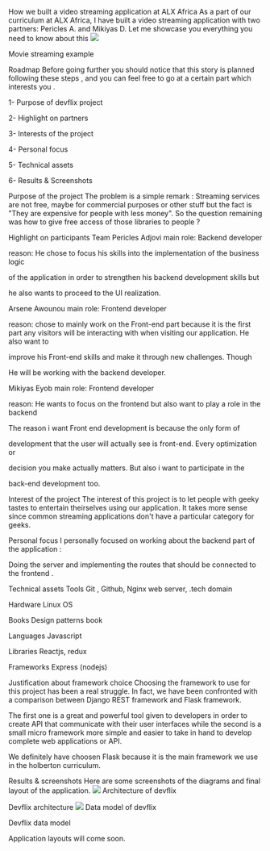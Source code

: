 How we built a video streaming application at ALX Africa
As a part of our curriculum at ALX Africa, I have built a video streaming application with two partners: Pericles A. and Mikiyas D. Let me showcase you everything you need to know about this
![](../../../../Downloads/new%20one%20alx.jpg)


Movie streaming example

Roadmap
Before going further you should notice that this story is planned following these steps , and you can feel free to go at a certain part which interests you .

1- Purpose of devflix project

2- Highlight on partners

3- Interests of the project

4- Personal focus

5- Technical assets

6- Results & Screenshots

Purpose of the project
The problem is a simple remark : Streaming services are not free, maybe for commercial purposes or other stuff but the fact is "They are expensive for people with less money". So the question remaining was how to give free access of those libraries to people ?

Highlight on participants
Team
Pericles Adjovi
main role: Backend developer

reason: He chose to focus his skills into the implementation of the business logic

of the application in order to strengthen his backend development skills but

he also wants to proceed to the UI realization.

Arsene Awounou
main role: Frontend developer

reason: chose to mainly work on the Front-end part because it is the first part any visitors will be interacting with when visiting our application. He also want to

improve his Front-end skills and make it through new challenges. Though

He will be working with the backend developer.

Mikiyas Eyob
main role: Frontend developer

reason: He wants to focus on the frontend but also want to play a role in the backend

The reason i want Front end development is because the only form of

development that the user will actually see is front-end. Every optimization or

decision you make actually matters. But also i want to participate in the

back-end development too.

Interest of the project
The interest of this project is to let people with geeky tastes to entertain theirselves using our application. It takes more sense since common streaming applications don't have a particular category for geeks.

Personal focus
I personally focused on working about the backend part of the application :

Doing the server and implementing the routes that should be connected to the frontend .

Technical assets
Tools
Git , Github, Nginx web server, .tech domain

Hardware
Linux OS

Books
Design patterns book

Languages
Javascript

Libraries
Reactjs, redux

Frameworks
Express (nodejs)

Justification about framework choice
Choosing the framework to use for this project has been a real struggle. In fact, we have been confronted with a comparison between Django REST framework and Flask framework.

The first one is a great and powerful tool given to developers in order to create API that communicate with their user interfaces while the second is a small micro framework more simple and easier to take in hand to develop complete web applications or API.

We definitely have choosen Flask because it is the main framework we use in the holberton curriculum.

Results & screenshots
Here are some screenshots of the diagrams and final layout of the application.
![](../../../../Downloads/new%202.png)
Architecture of devflix

Devflix architecture
![](../../../../Downloads/new%203.png)
Data model of devflix

Devflix data model

Application layouts will come soon.